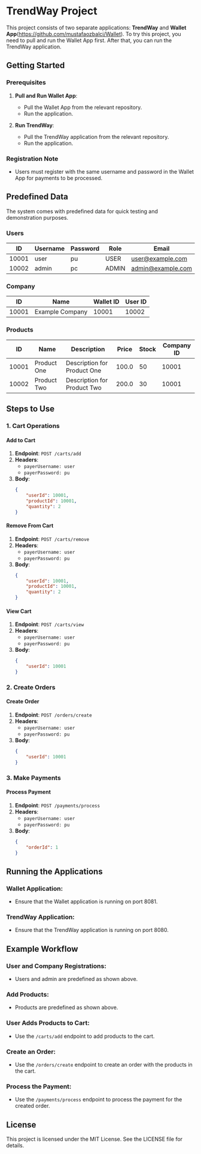 
# TrendWay Project

This project consists of two separate applications: **TrendWay** and **Wallet App**(https://github.com/mustafaozbalci/Wallet). To try this project, you need to pull and run the Wallet App first. After that, you can run the TrendWay application.

## Getting Started

### Prerequisites

1. **Pull and Run Wallet App**:
   - Pull the Wallet App from the relevant repository.
   - Run the application.

2. **Run TrendWay**:
   - Pull the TrendWay application from the relevant repository.
   - Run the application.

### Registration Note

- Users must register with the same username and password in the Wallet App for payments to be processed.

## Predefined Data

The system comes with predefined data for quick testing and demonstration purposes.

### Users

| ID    | Username | Password | Role  | Email            |
|-------|----------|----------|-------|------------------|
| 10001 | user     | pu       | USER  | user@example.com |
| 10002 | admin    | pc       | ADMIN | admin@example.com|

### Company

| ID    | Name            | Wallet ID | User ID |
|-------|-----------------|-----------|---------|
| 10001 | Example Company | 10001     | 10002   |

### Products

| ID    | Name        | Description                | Price | Stock | Company ID |
|-------|-------------|----------------------------|-------|-------|------------|
| 10001 | Product One | Description for Product One| 100.0 | 50    | 10001      |
| 10002 | Product Two | Description for Product Two| 200.0 | 30    | 10001      |

## Steps to Use

### 1. Cart Operations

#### Add to Cart

1. **Endpoint**: `POST /carts/add`
2. **Headers**:
   - `payerUsername: user`
   - `payerPassword: pu`
3. **Body**:
   ```json
   {
       "userId": 10001,
       "productId": 10001,
       "quantity": 2
   }
   ```

#### Remove From Cart

1. **Endpoint**: `POST /carts/remove`
2. **Headers**:
   - `payerUsername: user`
   - `payerPassword: pu`
3. **Body**:
   ```json
   {
       "userId": 10001,
       "productId": 10001,
       "quantity": 2
   }
   ```

#### View Cart

1. **Endpoint**: `POST /carts/view`
2. **Headers**:
   - `payerUsername: user`
   - `payerPassword: pu`
3. **Body**:
   ```json
   {
       "userId": 10001
   }
   ```

### 2. Create Orders

#### Create Order

1. **Endpoint**: `POST /orders/create`
2. **Headers**:
   - `payerUsername: user`
   - `payerPassword: pu`
3. **Body**:
   ```json
   {
       "userId": 10001
   }
   ```

### 3. Make Payments

#### Process Payment

1. **Endpoint**: `POST /payments/process`
2. **Headers**:
   - `payerUsername: user`
   - `payerPassword: pu`
3. **Body**:
   ```json
   {
       "orderId": 1
   }
   ```

## Running the Applications

### Wallet Application:

- Ensure that the Wallet application is running on port 8081.

### TrendWay Application:

- Ensure that the TrendWay application is running on port 8080.

## Example Workflow

### User and Company Registrations:

- Users and admin are predefined as shown above.

### Add Products:

- Products are predefined as shown above.

### User Adds Products to Cart:

- Use the `/carts/add` endpoint to add products to the cart.

### Create an Order:

- Use the `/orders/create` endpoint to create an order with the products in the cart.

### Process the Payment:

- Use the `/payments/process` endpoint to process the payment for the created order.

## License

This project is licensed under the MIT License. See the LICENSE file for details.
